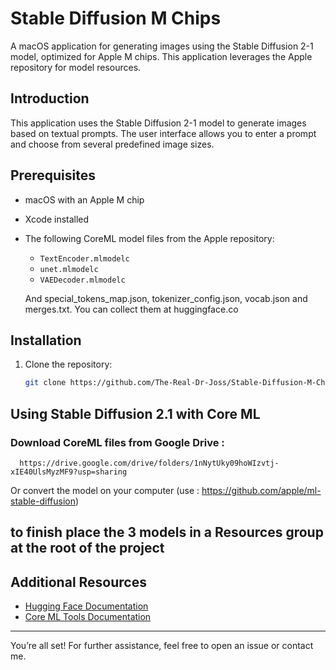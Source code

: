 # Stable Diffusion M Chips

A macOS application for generating images using the Stable Diffusion 2-1 model, optimized for Apple M chips. This application leverages the Apple repository for model resources.

## Introduction

This application uses the Stable Diffusion 2-1 model to generate images based on textual prompts. The user interface allows you to enter a prompt and choose from several predefined image sizes.

## Prerequisites

- macOS with an Apple M chip
- Xcode installed
- The following CoreML model files from the Apple repository:
  - `TextEncoder.mlmodelc`
  - `unet.mlmodelc`
  - `VAEDecoder.mlmodelc`

  And special_tokens_map.json, tokenizer_config.json, vocab.json and merges.txt. You can collect them at huggingface.co

## Installation

1. Clone the repository:
   ```sh
   git clone https://github.com/The-Real-Dr-Joss/Stable-Diffusion-M-Chips.git
   ```

## Using Stable Diffusion 2.1 with Core ML

### Download CoreML files from Google Drive :
  ```google drive link
    https://drive.google.com/drive/folders/1nNytUky09hoWIzvtj-xIE40UlsMyzMF9?usp=sharing
  ```
Or convert the model on your computer (use : https://github.com/apple/ml-stable-diffusion)

to finish place the 3 models in a Resources group at the root of the project
---

## Additional Resources

- [Hugging Face Documentation](https://huggingface.co/docs)
- [Core ML Tools Documentation](https://coremltools.readme.io/)
---

You’re all set! For further assistance, feel free to open an issue or contact me.
